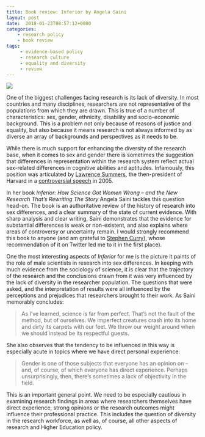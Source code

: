 ```yaml
---
title: Book review: Inferior by Angela Saini
layout: post
date:  2018-01-23T08:57:12+0000
categories:
    - research policy
    - book review
tags:
     - evidence-based policy
     - research culture
     - equality and diversity
     - review
---
```

![](https://images-eu.ssl-images-amazon.com/images/I/41Wg5tiYa3L._SY346_.jpg)

One of the biggest challenges facing research is its lack of diversity. In most countries and many disciplines, researchers are not representative of the populations from which they are drawn. This is true of a number of characteristics: sex, gender, ethnicity, disability and socio-economic background. This is a problem not only because of reasons of justice and equality, but also because it means research is not always informed by as diverse an array of backgrounds and perspectives as it needs to be.

While there is much support for enhancing the diversity of the research base, when it comes to sex and gender there is sometimes the suggestion that differences in representation within the research system reflect actual sex-related differences in cognitive abilities and aptitudes. Infamously, this position was articulated by [Lawrence Summers](https://en.wikipedia.org/wiki/Lawrence_Summers), the then-president of Harvard in a [controversial speech](https://www.theguardian.com/science/2005/jan/18/educationsgendergap.genderissues) in 2005.

In her book _Inferior: How Science Got Women Wrong – and the New Research That’s Rewriting The Story_ Angela Saini tackles this question head-on. The book is an authoritative review of the history of research into sex differences, and a clear summary of the state of current evidence. With sharp analysis and clear writing, Saini demonstrates that the evidence for substantial differences is weak or non-existent, and also explains where areas of controversy or uncertainty remain. I would strongly recommend this book to anyone (and am grateful to [Stephen Curry](https://twitter.com/stephen_curry)), whose recommendation of it on Twitter led me to it in the first place).

One the most interesting aspects of _Inferior_ for me is the picture it paints of the role of male scientists in research into sex differences. In keeping with much evidence from the sociology of science, it is clear that the trajectory of the research and the conclusions drawn from it was very influenced by the lack of diversity in the researcher population. The questions that were asked, and the interpretation of results were all influenced by the perceptions and prejudices that researchers brought to their work. As Saini memorably concludes:

>As I’ve learned, science is far from perfect. That’s not the fault of the method, but of ourselves. We imperfect creatures crash into its home and dirty its carpets with our feet. We throw our weight around when we should instead be its respectful guests.

She also observes that the tendency to be influenced in this way is especially acute in topics where we have direct personal experience:

>Gender is one of those subjects that everyone has an opinion on – and, of course, of which everyone has direct experience. Perhaps unsurprisingly, then, there’s sometimes a lack of objectivity in the field.

This is an important general point. We need to be especially cautious in examining research findings in areas where researchers themselves have direct experience, strong opinions or the research outcomes might influence their professional practice. This includes the question of diversity in the research workforce, as well as, of course, all other aspects of research and Higher Education policy.
